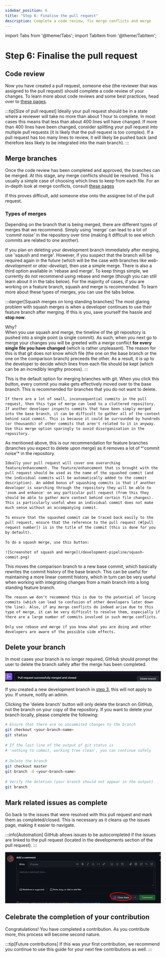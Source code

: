 ```yaml
---
sidebar_position: 6
title: "Step 6: Finalise the pull request"
description: Complete a code review, fix merge conflicts and merge
---
```


import Tabs from '@theme/Tabs';
import TabItem from '@theme/TabItem';

# Step 6: Finalise the pull request

## Code review

Now you have created a pull request, someone else (the reviewer that was assigned to the pull request) should complete a code review of your changes. To learn more about code reviews and some best practices, head over to [these pages](/category/introduction-to-code-reviews).

:::tip[Size of pull request]
Ideally your pull request should be in a state where a reviewer will take no more than about 1 hour to complete. In most cases this means that less than about 400 lines will have changed. If more than 400 lines have been changed, consider splitting your pull request into multiple pull requests (it is likely that the pull request is too complex). If a pull request has too many lines to review, it will likely be pushed back (and therefore less likely to be integrated into the main branch).
:::

## Merge branches

Once the code review has been completed and approved, the branches can be merged. At this stage, any merge conflicts should be resolved. This is usually a simple case of choosing which lines to keep from each file. For an in-depth look at merge conflicts, consult [these pages](/Developer-information/merge-conflicts.md)

If this proves difficult, add someone else onto the assignee list of the pull request.

### Types of merges

Depending on the branch that is being merged, there are different types of merges that we recommend. Simply using 'merge' can lead to a lot of *'commit noise'* in the repository over time (making it difficult to see which commits are related to one another). 

If you plan on deleting your development branch immediately after merging, use 'sqaush and merge'. However, if you suspect that the branch will be required again in the future (which will be the case with branches like *web-development* or *atac-develop*), then use a simple merge. There is also a third option available in 'rebase and merge'. To keep things simple, we currently do not recommend using rebase and merge (though you can still learn about it in the tabs below). For the majority of cases, if you are working on a feature branch, squash and merge is recommended. To learn more about these types of merges, you can use the tabs below.

:::danger[Squash merges on long standing branches]
The most glaring problem with squash merges is when a developer continues to use their feature branch after merging. If this is you, save yourself the hassle and **stop now**. 

Why?
\
When you use squash and merge, the timeline of the git repository is pushed into a single point (a single commit). As such, when you next go to merge your changes you will be greeted with a merge conflict **for every single file you have changed** (which is rather unpleasant). The reason for this is that git does not know which file (the one on the base branch or the one on the comparison branch) preceeds the other. As a result, it is up to the developer to decide which lines from each file should be kept (which can be an incredibly lengthy process).
:::

<Tabs>
  <TabItem value="Merge" label="Merge">
    This is the default option for merging branches with git. When you click this button, every commit you make gets effectively moved over to the base branch. This is recommended for branches that you do not want to delete. 
    
    If there are a lot of small, inconsequential commits in the pull request, then this type of merge can lead to a cluttered repository. If another developer inspects commits that have been simply merged into the base branch, it can be difficult to gather all of the context behind said commit. This is because it could be surrounded by hundreds (or thousands) of other commits that aren't related to it in anyway. 
    Use this merge option sparingly to avoid disorganisation in the repository.  
  </TabItem>
  <TabItem value="Squash" label="Squash and merge" default>
    As mentioned above, this is our recommendation for feature branches (branches you expect to delete upon merge) as it removes a lot of *'commit noise'* in the repository. 
    
    Ideally your pull request will cover one overarching feature/enhancement. The feature/enhancement that is brought with the pull request should be used as the name of the squashed commit (and the individual commits will be automatically added to the commit description). An added bonus of squashing commits is that if another developer is searching through the repository they will be able to 'zoom and enhance' on any particular pull request (from this they should be able to gather more context behind certain file changes). This is particularly useful when an individual commit does not make much sense without an accompanying commit. 
    
    To ensure that the squashed commit can be traced back easily to the pull request, ensure that the reference to the pull request (#[pull request number]) is in the title of the commit (this is done for you by default).

    To do a squash merge, use this button:

    ![Screenshot of squash and merge](/development-pipeline/squash-commit.png)
  </TabItem>
  <TabItem value="Rebase" label="Rebase and merge">
    This moves the comparison branch to a new base commit, which basically rewrites the commit history of the base branch. This can be useful for maintaining a more linear commit history, which in turn can be very useful when working with integrating changes from a main branch into a long standing feature branch.

    The reason we don't recommend this is due to the potential of losing commits (which can lead to confusion of other developers later down the line). Also, if any merge conflicts do indeed arise due to this type of merge, it can be very difficult to resolve them, especially if there are a large number of commits involved in such merge conflicts.
    
    Only use rebase and merge if you know what you are doing and other developers are aware of the possible side effects.
  </TabItem>
</Tabs>



## Delete your branch

In most cases your branch is no longer required, GitHub should prompt the user to delete the branch safely after the merge has been completed.

![Screenshot of delete branch button](/development-pipeline/delete-branch-button.png)

If you created a new development branch in [step 3](./Creating-new-branch.md), this will not apply to you. If unsure, notify an admin.

Clicking the 'delete branch' button will only delete the branch on GitHub, not the branch on your copy of the repository. If you want to delete your branch locally, please complete the following:

```bash
# Ensure that there are no uncommited changes to the branch
git checkout <your-branch-name>
git status

# If the last line of the output of git status is 
# 'nothing to commit, working tree clean', you can continue safely

# Delete the branch
git checkout master
git branch -d <your-branch-name>

# Verify the deletion (your branch should not appear in the output)
git branch
```

## Mark related issues as complete

Go back to the issues that were resolved with this pull request and mark them as completed/closed. This is necessary as it cleans up the issues page, making it easier to navigate.

:::info[Automation]
GitHub allows issues to be autocompleted if the issues are linked to the pull request (located in the developments section of the pull request).
:::

![Screenshot of closing an issue](/development-pipeline/close-issue.png)

## Celebrate the completion of your contribution

Congratulations! You have completed a contribution. As you contribute more, this process will become second nature.

:::tip[Future contributions]
If this was your first contribution, we recommend you continue to use this guide for your next few contributions as well.
:::